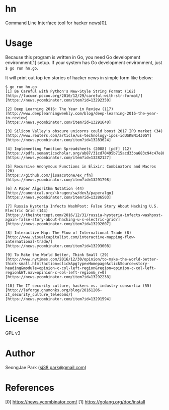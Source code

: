 hn
==

Command Line Interface tool for hacker news[0].


Usage
=====

Because this program is written in Go, you need Go development environment[1]
setup.  If your system has Go development environment, just `$ go run hn.go`.

It will print out top ten stories of hacker news in simple form like below:
```
$ go run hn.go
[1] Be Careful with Python's New-Style String Format (162)
[http://lucumr.pocoo.org/2016/12/29/careful-with-str-format/]
[https://news.ycombinator.com/item?id=13292350]

[2] Deep Learning 2016: The Year in Review (117)
[http://www.deeplearningweekly.com/blog/deep-learning-2016-the-year-in-review]
[https://news.ycombinator.com/item?id=13291640]

[3] Silicon Valley's obscure unicorns could boost 2017 IPO market (34)
[http://www.reuters.com/article/us-technology-ipos-idUSKBN14J0GY]
[https://news.ycombinator.com/item?id=13283624]

[4] Implementing Function Spreadsheets (2008) [pdf] (12)
[https://pdfs.semanticscholar.org/ab87/31cd70495b715acd33ba683c94c47e88ea14.pdf]
[https://news.ycombinator.com/item?id=13282127]

[5] Recursive Anonymous Functions in Elixir: Combinators and Macros (20)
[https://github.com/jisaacstone/ex_rfn]
[https://news.ycombinator.com/item?id=13291798]

[6] A Paper Algorithm Notation (44)
[http://canonical.org/~kragen/sw/dev3/paperalgo]
[https://news.ycombinator.com/item?id=13286503]

[7] Russia Hysteria Infects WashPost: False Story About Hacking U.S. Electric Grid (144)
[https://theintercept.com/2016/12/31/russia-hysteria-infects-washpost-again-false-story-about-hacking-u-s-electric-grid/]
[https://news.ycombinator.com/item?id=13292607]

[8] Interactive Map: The Flow of International Trade (8)
[http://www.visualcapitalist.com/interactive-mapping-flow-international-trade/]
[https://news.ycombinator.com/item?id=13293008]

[9] To Make the World Better, Think Small (29)
[http://www.nytimes.com/2016/12/30/opinion/to-make-the-world-better-think-small.html?action=click&pgtype=Homepage&clickSource=story-heading&module=opinion-c-col-left-region&region=opinion-c-col-left-region&WT.nav=opinion-c-col-left-region&_r=0]
[https://news.ycombinator.com/item?id=13292238]

[10] The IT security culture, hackers vs. industry consortia (55)
[http://laforge.gnumonks.org/blog/20161206-it_security_culture_telecoms/]
[https://news.ycombinator.com/item?id=13291594]
```


License
=======

GPL v3


Author
======

SeongJae Park (sj38.park@gmail.com)


References
==========

[0] https://news.ycombinator.com/
[1] https://golang.org/doc/install
